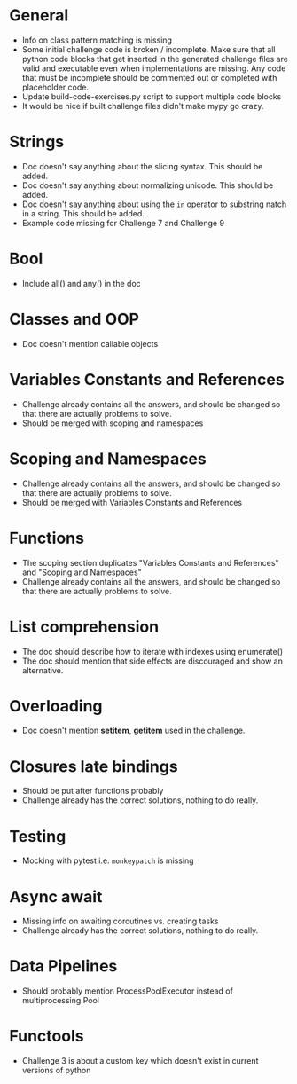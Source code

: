 # General
* Info on class pattern matching is missing
* Some initial challenge code is broken / incomplete. Make sure that all python code blocks that get inserted in the generated challenge files are valid and executable even when implementations are missing. Any code that must be incomplete should be commented out or completed with placeholder code.
* Update build-code-exercises.py script to support multiple code blocks
* It would be nice if built challenge files didn't make mypy go crazy.

# Strings
* Doc doesn't say anything about the slicing syntax. This should be added.
* Doc doesn't say anything about normalizing unicode. This should be added.
* Doc doesn't say anything about using the `in` operator to substring natch in a string. This should be added.
* Example code missing for Challenge 7 and Challenge 9

# Bool
* Include all() and any() in the doc

# Classes and OOP
* Doc doesn't mention callable objects

# Variables Constants and References
* Challenge already contains all the answers, and should be changed so that there are actually problems to solve.
* Should be merged with scoping and namespaces

# Scoping and Namespaces
* Challenge already contains all the answers, and should be changed so that there are actually problems to solve.
* Should be merged with Variables Constants and References

# Functions
* The scoping section duplicates "Variables Constants and References" and "Scoping and Namespaces"
* Challenge already contains all the answers, and should be changed so that there are actually problems to solve.

# List comprehension
* The doc should describe how to iterate with indexes using enumerate()
* The doc should mention that side effects are discouraged and show an alternative.

# Overloading
* Doc doesn't mention __setitem__, __getitem__ used in the challenge.

# Closures late bindings
* Should be put after functions probably
* Challenge already has the correct solutions, nothing to do really.

# Testing
* Mocking with pytest i.e. `monkeypatch` is missing

# Async await
* Missing info on awaiting coroutines vs. creating tasks
* Challenge already has the correct solutions, nothing to do really.

# Data Pipelines
* Should probably mention ProcessPoolExecutor instead of multiprocessing.Pool

# Functools
* Challenge 3 is about a custom key which doesn't exist in current versions of python

